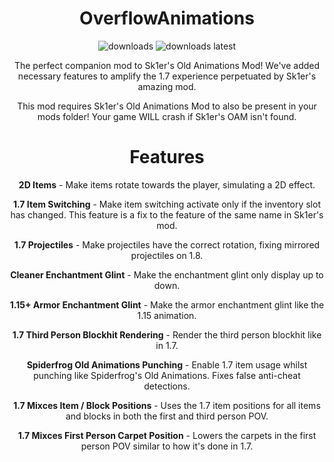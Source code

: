 <div align="center">

# OverflowAnimations

<a href="https://github.com/W-OVERFLOW/OverflowAnimations/releases" target="_blank"></a>
<img alt="downloads" src="https://img.shields.io/github/downloads/W-OVERFLOW/OverflowAnimations/total?color=F5C400&style=for-the-badge" /> <img alt="downloads latest" src="https://img.shields.io/github/downloads-pre/W-OVERFLOW/OverflowAnimations/latest/total?color=F5C400&style=for-the-badge" />

The perfect companion mod to Sk1er's Old Animations Mod! We've added necessary features to amplify the 1.7 experience perpetuated by Sk1er's amazing mod.

This mod requires Sk1er's Old Animations Mod to also be present in your mods folder! Your game WILL crash if Sk1er's OAM isn't found.

# Features

  **2D Items** - Make items rotate towards the player, simulating a 2D effect.
 
 **1.7 Item Switching** - Make item switching activate only if the inventory slot has changed. This feature is a fix to the feature of the same name in Sk1er's mod.
 
 **1.7 Projectiles** - Make projectiles have the correct rotation, fixing mirrored projectiles on 1.8.

  **Cleaner Enchantment Glint** - Make the enchantment glint only display up to down. 

  **1.15+ Armor Enchantment Glint** - Make the armor enchantment glint like the 1.15 animation.

  **1.7 Third Person Blockhit Rendering** - Render the third person blockhit like in 1.7.

  **Spiderfrog Old Animations Punching** - Enable 1.7 item usage whilst punching like Spiderfrog's Old Animations. Fixes false anti-cheat detections.

  **1.7 Mixces Item / Block Positions** - Uses the 1.7 item positions for all items and blocks in both the first and third person POV.

  **1.7 Mixces First Person Carpet Position** - Lowers the carpets in the first person POV similar to how it's done in 1.7.
